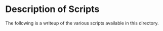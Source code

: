 # Description of Scripts
The following is a writeup of the various scripts available in this directory.

